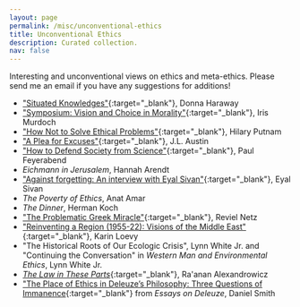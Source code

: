 ```yaml
---
layout: page
permalink: /misc/unconventional-ethics
title: Unconventional Ethics
description: Curated collection.
nav: false
---
```


Interesting and unconventional views on ethics and meta-ethics.
Please send me an email if you have any suggestions for additions!


- ["Situated Knowledges"](https://www.jstor.org/stable/3178066){:target="_blank"}, Donna Haraway
- ["Symposium: Vision and Choice in Morality"](https://www.jstor.org/stable/4106662){:target="_blank"}, Iris Murdoch
- ["How Not to Solve Ethical Problems"](https://kuscholarworks.ku.edu/bitstream/handle/1808/12397/How%20Not%20to%20Solve%20Ethical%20Problems-1983.pdf){:target="_blank"}, Hilary Putnam
- ["A Plea for Excuses"](https://sites.ualberta.ca/~francisp/NewPhil448/AustinPlea56.pdf){:target="_blank"}, J.L. Austin
- ["How to Defend Society from Science"](https://anarcosurrealisti.noblogs.org/files/2010/10/Feyerabend-Paul-How-to-defend-society-against-science.pdf){:target="_blank"}, Paul Feyerabend
- *Eichmann in Jerusalem*, Hannah Arendt
- ["Against forgetting: An interview with Eyal Sivan"](https://www.aljazeera.com/opinions/2012/11/12/against-forgetting-an-interview-with-eyal-sivan/){:target="_blank"}, Eyal Sivan
- *The Poverty of Ethics*, Anat Amar
- *The Dinner*, Herman Koch
- ["The Problematic Greek Miracle"](https://muse.jhu.edu/article/791990/summary){:target="_blank"}, Reviel Netz
- ["Reinventing a Region (1955-22): Visions of the Middle East"](https://www.cambridge.org/core/journals/israel-law-review/article/reinventing-a-region-191522-visions-of-the-middle-east-in-legal-and-diplomatic-texts-leading-to-the-palestine-mandate/82D514EAEB3D893837FC79001AD7D807){:target="_blank"}, Karin Loevy
- "The Historical Roots of Our Ecologic Crisis", Lynn White Jr. and "Continuing the Conversation" in *Western Man and Environmental Ethics*, Lynn White Jr.
- [*The Law in These Parts*](https://www.thelawfilm.com/eng/#!/the-film){:target="_blank"}, Ra'anan Alexandrowicz
- ["The Place of Ethics in Deleuze’s Philosophy: Three Questions of Immanence](https://www.jstor.org/stable/10.3366/j.ctt3fgqq7){:target="_blank"} from *Essays on Deleuze*, Daniel Smith


